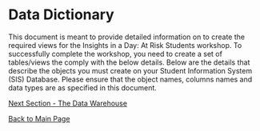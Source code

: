 ﻿
# Data Dictionary

This document is meant to provide detailed information on to create the required views for the Insights in a Day:  At Risk Students workshop.  To successfully complete the workshop, you need to create a set of tables/views the comply with the below details. Below are the details that describe the objects you must create on your Student Information System (SIS) Database.  Please ensure that the object names, columns names and data types are as specified in this document.




[Next Section - The Data Warehouse](https://github.com/pleblanc72/Insights-in-a-Day/tree/master/2%20-%20Lab%201%20Creating%20and%20Deploying%20the%20Data%20Warehouse%20and%20Schema)

[Back to Main Page](https://github.com/pleblanc72/Insights-in-a-Day)